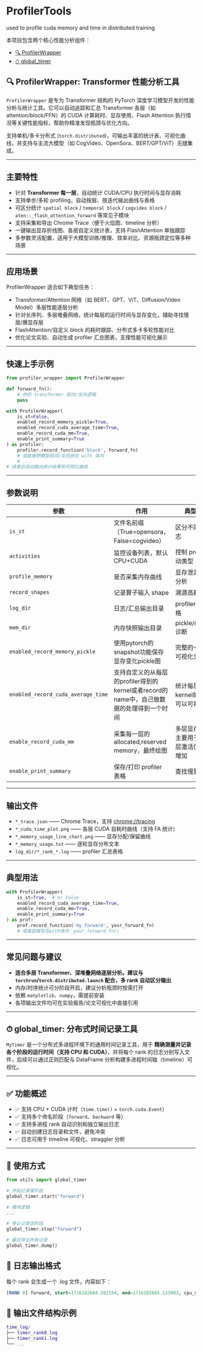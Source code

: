 # ProfilerTools
used to profile cuda memory and time in distributed training

本项目包含两个核心性能分析组件：

- [🔍 ProfilerWrapper](#-profilerwrapper-transformer-性能分析工具)
- [⏱ global_timer](#-global_timer-分布式时间记录工具)
## 🔍 ProfilerWrapper: Transformer 性能分析工具

`ProfilerWrapper` 是专为 Transformer 结构的 PyTorch 深度学习模型开发的性能分析与统计工具。它可以自动追踪和汇总 Transformer 各层（如 attention/block/FFN）的 CUDA 计算耗时、显存使用、Flash Attention 执行情况等关键性能指标，帮助你精准发现瓶颈与优化方向。

支持单机/多卡分布式 (`torch.distributed`)，可输出丰富的统计表、可视化曲线，并支持与主流大模型（如 CogVideo、OpenSora、BERT/GPT/ViT）无缝集成。

---

## 主要特性

* 针对 **Transformer 每一层**，自动统计 CUDA/CPU 执行时间与显存消耗
* 支持单步/多轮 profiling，自动按层、按迭代输出曲线与表格
* 可区分统计 `spatial block` / `temporal block` / `cogvideo block` / `aten::_flash_attention_forward` 等常见子模块
* 支持采集和导出 Chrome Trace（便于火焰图、timeline 分析）
* 一键输出显存折线图、各层自定义统计表，支持 FlashAttention 单独跟踪
* 多参数灵活配置，适用于大模型训练/推理、效率对比、资源瓶颈定位等多种场景

---

## 应用场景

ProfilerWrapper 适合如下典型任务：

* Transformer/Attention 网络（如 BERT、GPT、ViT、Diffusion/Video Model）多层性能逐层分析
* 针对长序列、多层堆叠网络，统计每层的运行时间与显存变化，辅助寻找慢层/爆显存层
* FlashAttention/自定义 block 的耗时跟踪、分布式多卡多轮性能对比
* 优化论文实验、自动生成 profiler 汇总图表，支撑性能可视化展示

---

## 快速上手示例

```python
from profiler_wrapper import ProfilerWrapper

def forward_fn():
    # 你的 transformer 前向/反向逻辑
    pass

with ProfilerWrapper(
    is_st=False,
    enabled_record_memory_pickle=True,
    enabled_record_cuda_average_time=True,
    enable_record_cuda_mm=True,
    enable_print_summary=True
) as profiler:
    profiler.record_function('block', forward_fn)
    # 或直接把模型前向/反向放在 with 体内
    # ...
# 结束后自动输出统计结果和可视化曲线
```

---

## 参数说明

| 参数                                 | 作用                                  | 典型用途                    |
| ---------------------------------- | ----------------------------------- | ----------------------- |
| `is_st`                            | 文件名前缀（True=opensora，False=cogvideo） | 区分不同模型日志                |
| `activities`                       | 监控设备列表，默认 CPU+CUDA                  | 控制 profiler 活动类型        |
| `profile_memory`                   | 是否采集内存曲线                            | 显存泄漏/峰值分析               |
| `record_shapes`                    | 记录算子输入 shape                        | 溯源高耗时层                  |
| `log_dir`                          | 日志/汇总输出目录                           | profiler 汇总/表格          |
| `mem_dir`                          | 内存快照输出目录                            | pickle/memory 诊断        |
| `enabled_record_memory_pickle`     | 使用pytorch的snapshot功能保存显存变化pickle图                        | 完整的一段显存可视化分析                  |
| `enabled_record_cuda_average_time` | 支持自定义的从每层的profiler得到的kernel或者record的name中，自己做数据的处理得到一个时间                      | 统计每层具体kernel的时间，可以可视化 |
| `enable_record_cuda_mm`            | 采集每一层的allocated,reserved memory，最终绘图                          | 多层显存分析，主要用于判断每层激活值显存的增加                |
| `enable_print_summary`             | 保存/打印 profiler 表格                   | 查找慢算子                   |

---

## 输出文件

* `*_trace.json` —— Chrome Trace，支持 [chrome://tracing](chrome://tracing)
* `*_cuda_time_plot.png` —— 各层 CUDA 自耗时曲线（支持 FA 统计）
* `*_memory_usage_line_chart.png` —— 显存分配/保留曲线
* `*_memory_usage.txt` —— 逐轮显存分布文本
* `log_dir/*_rank_*.log` —— profiler 汇总表格

---

## 典型用法

```python
with ProfilerWrapper(
    is_st=True,  # or False
    enabled_record_cuda_average_time=True,
    enable_record_cuda_mm=True,
    enable_print_summary=True
) as prof:
    prof.record_function('my_forward', your_forward_fn)
    # 或者直接写在with体内：your_forward_fn()
```

---

## 常见问题与建议

* **适合多层 Transformer、深堆叠网络逐层分析。建议与 `torchrun`/`torch.distributed.launch` 配合，多 rank 自动区分输出**
* 内存/时序统计可分阶段开启，建议分析瓶颈时按需打开
* 依赖 `matplotlib`、`numpy`，需提前安装
* 各项输出文件均可在实验报告/论文可视化中直接引用

---




























## ⏱ global_timer: 分布式时间记录工具

`MyTimer` 是一个分布式多进程环境下的通用时间记录工具，用于 **精确测量并记录各个阶段的运行时间（支持 CPU 和 CUDA）**，并将每个 rank 的日志分别写入文件，后续可以通过正则匹配与 DataFrame 分析构建多进程时间轴（timeline）可视化。

---

## ✅ 功能概述

- ✅ 支持 CPU + CUDA 计时（`time.time()` + `torch.cuda.Event`）
- ✅ 支持多个命名阶段（`forward`、`backward` 等）
- ✅ 支持多进程 rank 自动识别和独立输出日志
- ✅ 自动创建日志目录和文件，避免冲突
- ✅ 日志可用于 timeline 可视化、straggler 分析

---

## 🧱 使用方式

```python
from utils import global_timer

# 开始记录某阶段
global_timer.start("forward")

# 模块逻辑
...

# 停止记录该阶段
global_timer.stop("forward")

# 最后导出所有记录
global_timer.dump()
```

## 📝 日志输出格式
每个 rank 会生成一个 .log 文件，内容如下：
```sql
[RANK 0] forward, start=1716182684.282194, end=1716182685.123003, cpu_dur=0.840809s, cuda_dur=830.512ms
```
## 📁 输出文件结构示例
```lua
time_log/
├── timer_rank0.log
├── timer_rank1.log
└── ...
```

